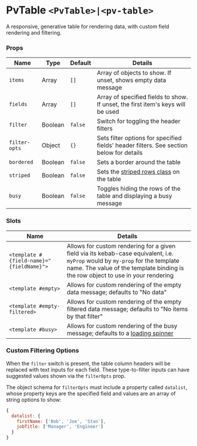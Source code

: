 # PvTable `<PvTable>|<pv-table>`
A responsive, generative table for rendering data, with custom field rendering and filtering.

### Props
|Name|Type|Default|Details|
|---|---|---|---|
|`items`|Array|`[]`|Array of objects to show. If unset, shows empty data message|
|`fields`|Array|`[]`|Array of specified fields to show. If unset, the first item's keys will be used|
|`filter`|Boolean|`false`|Switch for toggling the header filters|
|`filter-opts`|Object|`{}`|Sets filter options for specified fields' header filters. See section below for details|
|`bordered`|Boolean|`false`|Sets a border around the table|
|`striped`|Boolean|`false`|Sets the [striped rows class](https://picocss.com/docs/table#striped) on the table|
|`busy`|Boolean|`false`|Toggles hiding the rows of the table and displaying a busy message|

### Slots
|Name|Details|
|---|---|
|`<template #{field-name}="{fieldName}">`|Allows for custom rendering for a given field via its kebab-case equivalent, i.e. `myProp` would by `my-prop` for the template name. The value of the template binding is the row object to use in your rendering|
|`<template #empty>`|Allows for custom rendering of the empty data message; defaults to "No data"|
|`<template #empty-filtered>`|Allows for custom rendering of the empty filtered data message; defaults to "No items by that filter"|
|`<template #busy>`|Allows for custom rendering of the busy message; defaults to a [loading spinner](https://picocss.com/docs/loading)|

### Custom Filtering Options
When the `filter` switch is present, the table column headers will be replaced with text inputs for each field. These type-to-filter inputs can have suggested values shown via the `filterOpts` prop.

The object schema for `filterOpts` must include a property called `datalist`, whose property keys are the specified field and values are an array of string options to show:
```js
{
  datalist: {
    firstName: ['Bob', 'Joe', 'Stan'],
    jobTitle: ['Manager', 'Engineer']
  }
}
```
